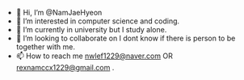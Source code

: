 - 👋 Hi, I’m @NamJaeHyeon
- 👀 I’m interested in computer science and coding.
- 🌱 I’m currently in university but I study alone.
- 💞️ I’m looking to collaborate on I dont know if there is person to be together with me.
- 📫 How to reach me nwlef1229@naver.com OR rexnamccx1229@gmail.com .

<!---
NamJaeHyeon/NamJaeHyeon is a ✨ special ✨ repository because its `README.md` (this file) appears on your GitHub profile.
You can click the Preview link to take a look at your changes.
--->
